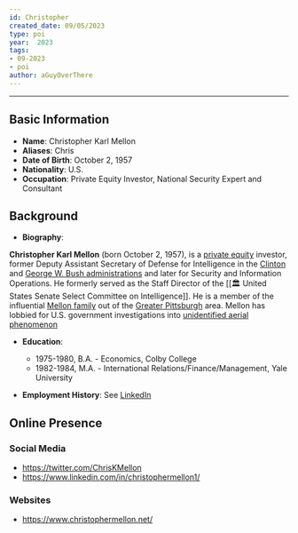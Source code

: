 ```yaml
---
id: Christopher
created_date: 09/05/2023
type: poi
year:  2023
tags:
- 09-2023
- poi
author: aGuyOverThere
---
```


----

## Basic Information

- **Name**: Christopher Karl Mellon
- **Aliases**: Chris
- **Date of Birth**: October 2, 1957
- **Nationality**: U.S.
- **Occupation**: Private Equity Investor, National Security Expert and Consultant

## Background

- **Biography**: 

**Christopher Karl Mellon** (born October 2, 1957), is a [private equity](https://en.wikipedia.org/wiki/Private_equity "Private equity") investor, former Deputy Assistant Secretary of Defense for Intelligence in the [Clinton](https://en.wikipedia.org/wiki/Clinton_Administration "Clinton Administration") and [George W. Bush administrations](https://en.wikipedia.org/wiki/George_W._Bush_Administration "George W. Bush Administration") and later for Security and Information Operations. He formerly served as the Staff Director of the [[🏛️ United States Senate Select Committee on Intelligence]]. He is a member of the influential [Mellon family](https://en.wikipedia.org/wiki/Mellon_family "Mellon family") out of the [Greater Pittsburgh](https://en.wikipedia.org/wiki/Greater_Pittsburgh "Greater Pittsburgh") area. Mellon has lobbied for U.S. government investigations into [unidentified aerial phenomenon](https://en.wikipedia.org/wiki/Unidentified_Aerial_Phenomenon "Unidentified Aerial Phenomenon")

- **Education**: 
	- 1975-1980, B.A. - Economics, Colby College
	- 1982-1984,  M.A. - International Relations/Finance/Management, Yale University
	  
- **Employment History**: See [LinkedIn](https://www.linkedin.com/in/christophermellon1/)

## Online Presence

### Social Media

- https://twitter.com/ChrisKMellon
- https://www.linkedin.com/in/christophermellon1/

### Websites

- https://www.christophermellon.net/

